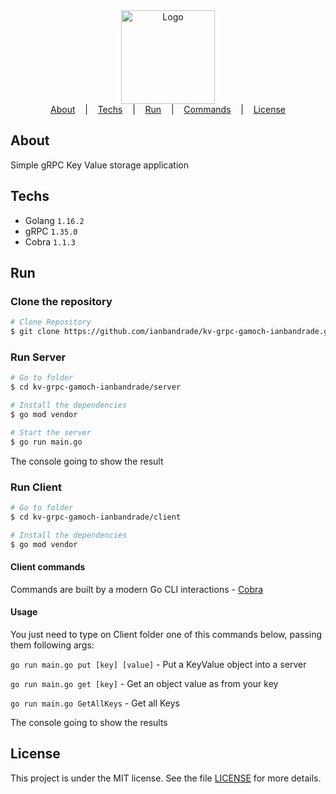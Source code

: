 <div align="center">
  <img width="150px" alt="Logo" src="./assets/img/grpc.svg"/>
</div>

<div align="center">
  <a href="#about">About</a>
   &nbsp;&nbsp;&nbsp;|&nbsp;&nbsp;&nbsp;
  <a href="#techs">Techs</a>
  &nbsp;&nbsp;&nbsp;|&nbsp;&nbsp;&nbsp;
  <a href="#run">Run</a>
&nbsp;&nbsp;&nbsp;|&nbsp;&nbsp;&nbsp;
  <a href="#commands">Commands</a>
  &nbsp;&nbsp;&nbsp;|&nbsp;&nbsp;&nbsp;
  <a href="#license">License</a>
</div>

## About

Simple gRPC Key Value storage application

## Techs

- Golang `1.16.2`
- gRPC `1.35.0`
- Cobra `1.1.3`

## Run

### Clone the repository

```bash
# Clone Repository
$ git clone https://github.com/ianbandrade/kv-grpc-gamoch-ianbandrade.git
```

### Run Server

```bash
# Go to folder
$ cd kv-grpc-gamoch-ianbandrade/server

# Install the dependencies
$ go mod vendor

# Start the server
$ go run main.go
```

The console going to show the result

### Run Client

```bash
# Go to folder
$ cd kv-grpc-gamoch-ianbandrade/client

# Install the dependencies
$ go mod vendor
```

#### Client commands

Commands are built by a modern Go CLI interactions - [Cobra](https://github.com/spf13/cobra)

#### Usage

You just need to type on Client folder one of this commands below, passing them following args:

`go run main.go put [key] [value]` - Put a KeyValue object into a server

`go run main.go get [key]` - Get an object value as from your key

`go run main.go GetAllKeys` - Get all Keys

The console going to show the results

## License

This project is under the MIT license. See the file [LICENSE](LICENSE) for more details.
